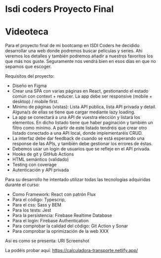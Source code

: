 # Isdi coders Proyecto Final

# Videoteca

Para el proyecto final de mi bootcamp en ISDI Coders he decidido desarrollar una web donde podremos buscar películas y series. Ahí veremos los detalles y también podremos añadir a nuestros favoritos los que más nos guste. Seguramente nos vendrá bien en esos días en que no sepamos que escoger.

Requisitos del proyecto:

- Diseño en Figma
- Crear una SPA con varias páginas en React, gestionando el estado común con context + reducer. La app debe ser responsive (mobile + desktop) / mobile first.
- Mínimo de páginas (vistas): Lista API pública, lista API privada y detail. Alguna/s de ellas se tiene que cargar mediante lazy loading.
- La app se conectará a una API de vuestra elección y listará los elementos. En dicho listado tiene que haber paginación y también un filtro como mínimo. A partir de este listado tendréis que crear otro listado conectado a una API local, donde implementaréis CRUD.
- La interfaz debe dar feedback de cuando se está esperando una response de las APIs, y también debe gestionar los errores de éstas.
- Debemos usar un login de usuarios que se refleje en el API privada.
- Hooks de git y GitHub Actions
- HTML semántico (validado)
- Testing con coverage
- Autenticación y API privada


Para su desarrollo he intentado utilizar todas las tecnologías adquiridas durante el curso:

-	Como Framework: React con patrón Flux
-	Para el código: Typescrip, 
-	Para el css: Sass y BEM
-	Para los tests: Jest
-	Para la persistencia: Firebase Realtime Database
-	Para el login: Firebase Authentication
-	Para comprobar la calidad del código: Git Action y Sonar
-   Para comprobar la oprimización de la web XXX

Así es como se presenta:
URl Screenshot

La podéis probar aquí: https://calculadora-transporte.netlify.app/


